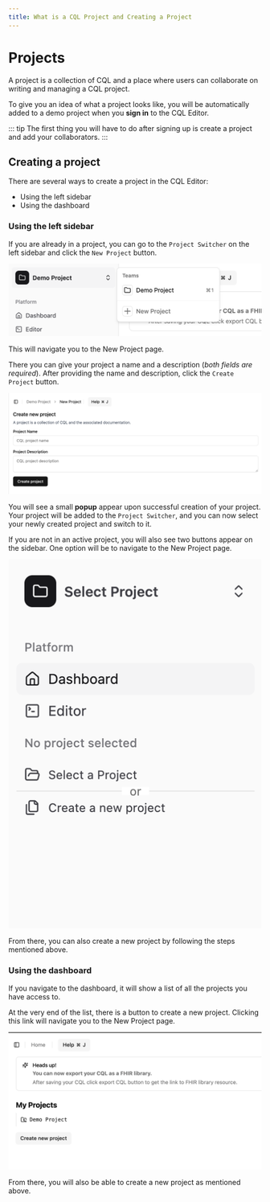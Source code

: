 ```yaml
---
title: What is a CQL Project and Creating a Project
---
```


# Projects

A project is a collection of CQL and a place where users can collaborate on writing and managing a CQL project.

To give you an idea of what a project looks like, you will be automatically added to a demo project when you **sign in** to the CQL Editor.

::: tip
The first thing you will have to do after signing up is create a project and add your collaborators.
:::

## Creating a project

There are several ways to create a project in the CQL Editor:

- Using the left sidebar
- Using the dashboard

### Using the left sidebar

If you are already in a project, you can go to the `Project Switcher` on the left sidebar and click the `New Project` button.

![New Project Button](image.png)

This will navigate you to the New Project page.

There you can give your project a name and a description (_both fields are required_). After providing the name and description, click the `Create Project` button.

![New Project Page](image-1.png)

You will see a small **popup** appear upon successful creation of your project. Your project will be added to the `Project Switcher`, and you can now select your newly created project and switch to it.

If you are not in an active project, you will also see two buttons appear on the sidebar. One option will be to navigate to the New Project page.

![Left sidebar project create or switch](image-2.png)

From there, you can also create a new project by following the steps mentioned above.

### Using the dashboard

If you navigate to the dashboard, it will show a list of all the projects you have access to.

At the very end of the list, there is a button to create a new project. Clicking this link will navigate you to the New Project page.

![Create project button in dashboard](image-3.png)

From there, you will also be able to create a new project as mentioned above.
